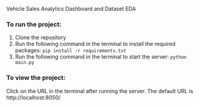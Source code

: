 Vehicle Sales Analytics Dashboard and Dataset EDA

### To run the project:

1. Clone the repository
2. Run the following command in the terminal to install the required packages:
```pip install -r requirements.txt```
3. Run the following command in the terminal to start the server:
```python main.py```

### To view the project:
Click on the URL in the terminal after running the server. The default URL is http://localhost:8050/